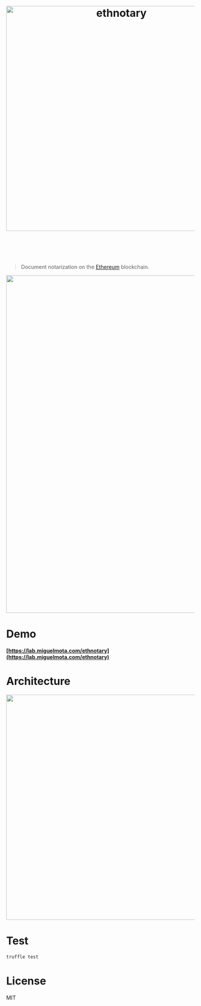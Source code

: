 <h1 align="center">
  <br />
  <img src="https://user-images.githubusercontent.com/168240/49712500-9f217a80-fbf9-11e8-9903-97d57800c2e5.png" alt="ethnotary" width="600" />
  <br />
  <br />
  <br />
</h1>

> Document notarization on the [Ethereum](https://ethereum.org/) blockchain.

<a href="https://lab.miguelmota.com/ethnotary"><img src="https://user-images.githubusercontent.com/168240/49712732-a8f7ad80-fbfa-11e8-858a-238989c485db.png" width="900" /></a>

# Demo

**[https://lab.miguelmota.com/ethnotary](https://lab.miguelmota.com/ethnotary)**

# Architecture

<img src="https://user-images.githubusercontent.com/168240/49712478-8022e880-fbf9-11e8-86d2-f1222e3481ea.png" width="600" />

# Test

```bash
truffle test
```

# License

MIT
